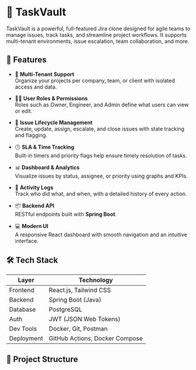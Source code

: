 # 🧩 TaskVault

TaskVault is a powerful, full-featured Jira clone designed for agile teams to manage issues, track tasks, and streamline project workflows. It supports multi-tenant environments, issue escalation, team collaboration, and more.

## 🚀 Features

- 🔐 **Multi-Tenant Support**  
  Organize your projects per company, team, or client with isolated access and data.

- 🧑‍💻 **User Roles & Permissions**  
  Roles such as Owner, Engineer, and Admin define what users can view or edit.

- 🧠 **Issue Lifecycle Management**  
  Create, update, assign, escalate, and close issues with state tracking and flagging.

- 🕓 **SLA & Time Tracking**  
  Built-in timers and priority flags help ensure timely resolution of tasks.

- 📊 **Dashboard & Analytics**  
  Visualize issues by status, assignee, or priority using graphs and KPIs.

- 🔄 **Activity Logs**  
  Track who did what, and when, with a detailed history of every action.

- 📦 **Backend API**  
  RESTful endpoints built with **Spring Boot**.

- 💻 **Modern UI**  
  A responsive React dashboard with smooth navigation and an intuitive interface.

## 🛠️ Tech Stack

| Layer       | Technology        |
|-------------|-------------------|
| Frontend    | React.js, Tailwind CSS |
| Backend     | Spring Boot (Java) |
| Database    | PostgreSQL        |
| Auth        | JWT (JSON Web Tokens) |
| Dev Tools   | Docker, Git, Postman |
| Deployment  | GitHub Actions, Docker Compose |

## 📁 Project Structure


